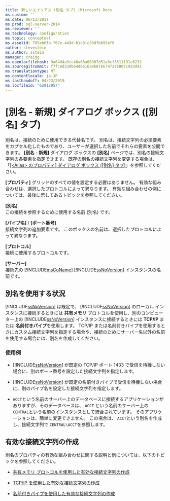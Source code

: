 ```yaml
---
title: 新しいエイリアス (別名 タブ) |Microsoft Docs
ms.custom: ''
ms.date: 06/13/2017
ms.prod: sql-server-2014
ms.reviewer: ''
ms.technology: configuration
ms.topic: conceptual
ms.assetid: 785eb6fb-f67e-449d-b1c8-c38dfbb95ef6
author: stevestein
ms.author: sstein
manager: craigg
ms.openlocfilehash: 9a64d4a3cc46a68a06367d51a3cf3511191c6232
ms.sourcegitcommit: f7fced330b64d6616aeb8766747295807c92dd41
ms.translationtype: MT
ms.contentlocale: ja-JP
ms.lasthandoff: 04/23/2019
ms.locfileid: "62912957"
---
```

# <a name="new-alias-alias-tab"></a>[別名 - 新規] ダイアログ ボックス ([別名] タブ)
  別名は、接続のために使用できる代替名です。 別名は、接続文字列の必須要素をカプセル化したものであり、ユーザーが選択した名前でそれらの要素を公開できます。 **[別名 - 新規]** ダイアログ ボックスの **[別名]** ページでは、別名の接続文字列の各要素を指定できます。 既存の別名の接続文字列を変更する場合は、「[[&#60;Alias&#62; のプロパティ] ダイアログ ボックス ([別名] タブ)](../../../2014/tools/configuration-manager/alias-properties-alias-tab.md)」を参照してください。  
  
 **[プロパティ]** グリッドのすべての値を設定する必要はありません。 有効な組み合わせは、選択したプロトコルによって異なります。 有効な組み合わせの例については、最後に示してあるトピックを参照してください。  
  
 **[別名]**  
 この接続を参照するために使用する名前 (別名) です。  
  
 **[パイプ名]** / **[ポート番号]**  
 接続文字列の追加要素です。 このボックスの名前は、選択したプロトコルによって異なります。  
  
 **[プロトコル]**  
 接続に使用するプロトコルです。  
  
 **[サーバー]**  
 接続先の [!INCLUDE[msCoName](../../includes/msconame-md.md)] [!INCLUDE[ssNoVersion](../../includes/ssnoversion-md.md)] インスタンスの名前です。  
  
## <a name="when-to-use-an-alias"></a>別名を使用する状況  
 [!INCLUDE[ssNoVersion](../../includes/ssnoversion-md.md)] は既定で、 [!INCLUDE[ssNoVersion](../../includes/ssnoversion-md.md)] のローカル インスタンスに接続するときには **共有メモリ** プロトコルを使用し、別のコンピューター上の [!INCLUDE[ssNoVersion](../../includes/ssnoversion-md.md)] インスタンスに接続するときには **TCP/IP** または **名前付きパイプ**を使用します。 TCP/IP または名前付きパイプを使用するときにカスタム接続文字列を指定する場合や、接続のためにサーバー名以外の名前を使用する場合には、別名を作成してください。  
  
### <a name="examples"></a>使用例  
  
-   [!INCLUDE[ssNoVersion](../../includes/ssnoversion-md.md)] が既定の TCP/IP ポート 1433 で受信を待機しない場合に、別のポート番号を設定した接続文字列を指定します。  
  
-   [!INCLUDE[ssNoVersion](../../includes/ssnoversion-md.md)] が既定の名前付きパイプで受信を待機しない場合に、別のパイプ名を設定した接続文字列を指定します。  
  
-   `ACCT`という名前のサーバー上のデータベースに接続するアプリケーションがありますが、そのデータベースは、 `ACCT` という名前のサーバー上の `CENTRAL`という名前のインスタンスとして統合されています。 そのアプリケーションは、簡単に変更できません。 この場合は、 `ACCT`という別名を作成し、接続文字列で `CENTRAL\ACCT`を参照します。  
  
## <a name="creating-a-valid-connection-string"></a>有効な接続文字列の作成  
 別名のプロパティの有効な組み合わせに関する説明と例については、以下のトピックを参照してください。  
  
-   [共有メモリ プロトコルを使用した有効な接続文字列の作成](../../../2014/tools/configuration-manager/creating-a-valid-connection-string-using-shared-memory-protocol.md)  
  
-   [TCP/IP を使用した有効な接続文字列の作成](../../../2014/tools/configuration-manager/creating-a-valid-connection-string-using-tcp-ip.md)  
  
-   [名前付きパイプを使用した有効な接続文字列の作成](../../../2014/tools/configuration-manager/creating-a-valid-connection-string-using-named-pipes.md)  
  
  
